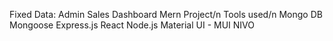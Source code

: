 Fixed Data: Admin Sales Dashboard Mern Project/n
Tools used/n
Mongo DB
Mongoose
Express.js
React
Node.js
Material UI - MUI
NIVO
